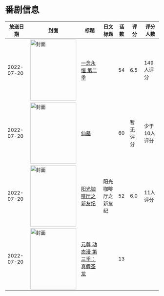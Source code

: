 # 番剧信息

|放送日期|封面|标题|日文标题|话数|评分|评分人数|
|---|---|---|---|---|---|---|
|2022-07-20|<img src="//lain.bgm.tv/pic/cover/c/5c/98/343136_jY951.jpg" alt="封面" style="width:150px;height:200px;object-fit:cover;">|[一念永恒 第二季](https://bangumi.tv/subject/343136)||54|6.5|149人评分|
|2022-07-20|<img src="//lain.bgm.tv/pic/cover/c/8c/63/383488_s26nd.jpg" alt="封面" style="width:150px;height:200px;object-fit:cover;">|[仙墓](https://bangumi.tv/subject/383488)||60|暂无评分|少于10人评分|
|2022-07-20|<img src="//lain.bgm.tv/pic/cover/c/7d/b5/389208_F5U11.jpg" alt="封面" style="width:150px;height:200px;object-fit:cover;">|[阳光咖啡厅之新友纪](https://bangumi.tv/subject/389208)|阳光咖啡厅之新友纪|52|6.0|11人评分|
|2022-07-20|<img src="//lain.bgm.tv/pic/cover/c/93/a3/516618_7ugD1.jpg" alt="封面" style="width:150px;height:200px;object-fit:cover;">|[元尊 动态漫 第三季：真假圣龙](https://bangumi.tv/subject/516618)||13|||
